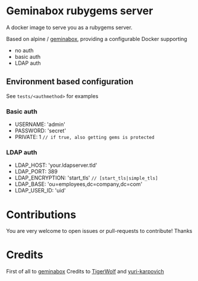 # Geminabox rubygems server

A docker image to serve you as a rubygems server.

Based on alpine / [geminabox](https://github.com/geminabox/geminabox), providing a configurable Docker supporting
 - no auth
 - basic auth
 - LDAP auth

## Environment based configuration
See `tests/<authmethod>` for examples
### Basic auth
 - USERNAME: 'admin'
 - PASSWORD: 'secret'
 - PRIVATE: 1 `// if true, also getting gems is protected`

### LDAP auth
 - LDAP_HOST: 'your.ldapserver.tld'
 - LDAP_PORT: 389
 - LDAP_ENCRYPTION: 'start_tls' `// [start_tls|simple_tls]`
 - LDAP_BASE: 'ou=employees,dc=company,dc=com'
 - LDAP_USER_ID: 'uid'

# Contributions
You are very welcome to open issues or pull-requests to contribute! Thanks

# Credits
First of all to [geminabox](https://github.com/geminabox/geminabox)
Credits to [TigerWolf](https://github.com/TigerWolf/geminabox) and [yuri-karpovich](https://github.com/yuri-karpovich/geminabox)